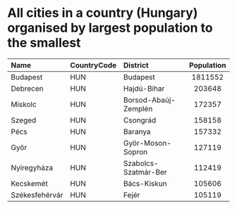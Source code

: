 # All cities in a country (Hungary) organised by largest population to the smallest

| Name | CountryCode | District | Population |
| :--- | :--- | :--- | :---: |
|Budapest|HUN|Budapest|1811552|
|Debrecen|HUN|Hajdú-Bihar|203648|
|Miskolc|HUN|Borsod-Abaúj-Zemplén|172357|
|Szeged|HUN|Csongrád|158158|
|Pécs|HUN|Baranya|157332|
|Györ|HUN|Györ-Moson-Sopron|127119|
|Nyiregyháza|HUN|Szabolcs-Szatmár-Ber|112419|
|Kecskemét|HUN|Bács-Kiskun|105606|
|Székesfehérvár|HUN|Fejér|105119|
